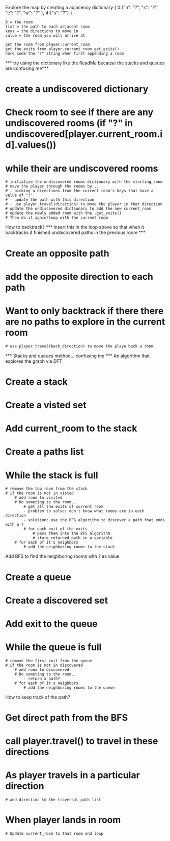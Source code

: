 Explore the map by creating a adjacency dictionary 
    {
    0:{"n": "?", "s": "?", "e": "?", "w": "?" },
    4:{"s": "?"}
    }

    0 = the room
    list = the path to each adjacent room
    keys = the directions to move in
    value = the room you will arrive at

    get the room from player.current_room
    get the exits from player.current_room.get_exits()
    hard code the "?" string when first appending a room

*** try using the dictionary like the ReadMe because the stacks and queues are confusing me***
# create a undiscovered dictionary
# Check room to see if there are any undiscovered rooms (if "?" in undiscovered[player.current_room.id].values())
# while their are undiscovered rooms
    # initialize the undiscovered rooms dictionary with the starting_room
    # move the player through the rooms by...
    # - picking a directions from the current room's keys that have a value of "?"
    # - update the path with this direction
    # - use player.travel(direction) to move the player in that direction
    # update the undiscovered dictionary to add the new current_room
    # update the newly added room with the .get_exits()
    # Then do it again/loop with the current room

How to backtrack? 
*** insert this in the loop above so that when it backtracks it finished undiscovered paths in the previous room ***

# Create an opposite path
# add the opposite direction to each path
# Want to only backtrack if there there are no paths to explore in the current room
    # use player.travel(back_direction) to move the playe back a room


*** Stacks and queues method... confusing me ***
An algorithm that explores the graph via DFT

# Create a stack
# Create a visted set
# Add current_room to the stack
# Create a paths list
# While the stack is full
    # remove the top room from the stack
    # if the room is not in visted
        # add room to visited
        # Do someting to the room...
            # get all the exits of current room
            - problem to solve: don't know what rooms are in each direction
            - solution: use the BFS algorithm to discover a path that ends with a ?
            # for each exit of the exits
                # pass them into the BFS algorithm
                # store returned path in a variable
        # for each of it's neighbors
            # add the neighboring rooms to the stack

Add BFS to find the neighboring rooms with ? as value

# Create a queue
# Create a discovered set
# Add exit to the queue
# While the queue is full
    # remove the first exit from the queue
    # if the room is not in discovered
        # add room to discovered
        # Do someting to the room...
            - return a path?
        # for each of it's neighbors
            # add the neighboring rooms to the queue

How to keep track of the path?

# Get direct path from the BFS
# call player.travel() to travel in these directions
# As player travels in a particular direction
    # add direction to the traversal_path list
# When player lands in room
    # Update current_room to that room and loop
